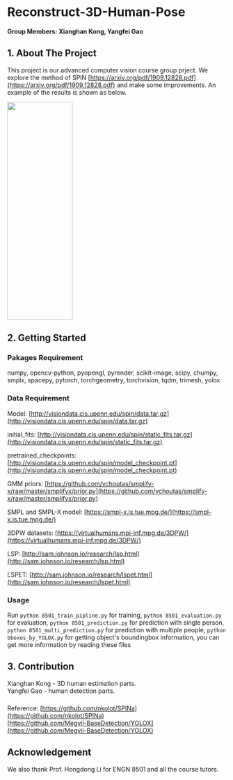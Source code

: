 # Reconstruct-3D-Human-Pose
**Group Members: Xianghan Kong, Yangfei Gao**

## 1. About The Project
This project is our advanced computer vision course group prject. We explore the method of SPIN [https://arxiv.org/pdf/1909.12828.pdf](https://arxiv.org/pdf/1909.12828.pdf) and make some improvements. An example of the results is shown as below.

<img height='500' width='150' src='https://github.com/kxhaaa/Reconstruct-3D-Human-Pose/blob/main/examples/figure3.png'>

## 2. Getting Started

### Pakages Requirement
numpy, opencv-python, pyopengl, pyrender, scikit-image, scipy, chumpy, smplx, spacepy, pytorch, torchgeometry, torchvision, tqdm, trimesh, yolox

### Data Requirement
Model: [http://visiondata.cis.upenn.edu/spin/data.tar.gz](http://visiondata.cis.upenn.edu/spin/data.tar.gz)

initial_fits: [http://visiondata.cis.upenn.edu/spin/static_fits.tar.gz](http://visiondata.cis.upenn.edu/spin/static_fits.tar.gz)

pretrained_checkpoints: [http://visiondata.cis.upenn.edu/spin/model_checkpoint.pt](http://visiondata.cis.upenn.edu/spin/model_checkpoint.pt)

GMM priors: [https://github.com/vchoutas/smplify-x/raw/master/smplifyx/prior.py](https://github.com/vchoutas/smplify-x/raw/master/smplifyx/prior.py)

SMPL and SMPL-X model: [https://smpl-x.is.tue.mpg.de/](https://smpl-x.is.tue.mpg.de/)

3DPW datasets: [https://virtualhumans.mpi-inf.mpg.de/3DPW/](https://virtualhumans.mpi-inf.mpg.de/3DPW/)

LSP: [http://sam.johnson.io/research/lsp.html](http://sam.johnson.io/research/lsp.html)

LSPET: [http://sam.johnson.io/research/lspet.html](http://sam.johnson.io/research/lspet.html)

### Usage
Run `python 8501_train_pipline.py` for training, `python 8501_evaluation.py` for evaluation, `python 8501_prediction.py` for prediction with single person, `python 8501_multi_prediction.py` for prediction with multiple people,
 `python bboxes_by_YOLOX.py` for getting object's boundingbox information, you can get more information by reading these files
## 3. Contribution
Xianghan Kong - 3D human estimation parts.  
Yangfei Gao - human detection parts.  

###
Reference:
[https://github.com/nkolot/SPINa](https://github.com/nkolot/SPINa)<br />
[https://github.com/Megvii-BaseDetection/YOLOX](https://github.com/Megvii-BaseDetection/YOLOX)<br />

## Acknowledgement
We also thank Prof. Hongdong Li for ENGN 8501 and all the course tutors.








